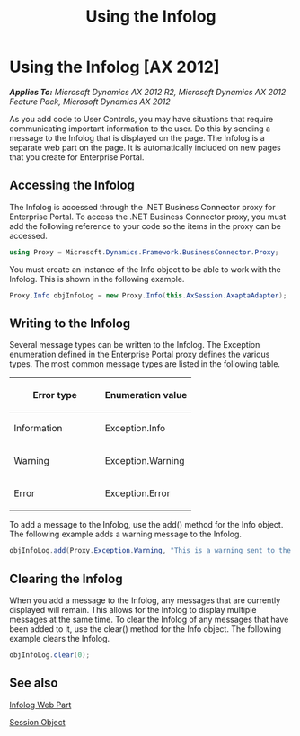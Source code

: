 ﻿---
title: Using the Infolog
TOCTitle: Using the Infolog
ms:assetid: 994d9753-9bf4-456e-9044-0268c40c80fb
ms:mtpsurl: https://msdn.microsoft.com/en-us/library/Cc606908(v=AX.60)
ms:contentKeyID: 28119455
ms.date: 11/07/2012
mtps_version: v=AX.60
dev_langs:
- csharp
---

# Using the Infolog [AX 2012]


_**Applies To:** Microsoft Dynamics AX 2012 R2, Microsoft Dynamics AX 2012 Feature Pack, Microsoft Dynamics AX 2012_

As you add code to User Controls, you may have situations that require communicating important information to the user. Do this by sending a message to the Infolog that is displayed on the page. The Infolog is a separate web part on the page. It is automatically included on new pages that you create for Enterprise Portal.

## Accessing the Infolog

The Infolog is accessed through the .NET Business Connector proxy for Enterprise Portal. To access the .NET Business Connector proxy, you must add the following reference to your code so the items in the proxy can be accessed.

``` csharp
using Proxy = Microsoft.Dynamics.Framework.BusinessConnector.Proxy;
```

You must create an instance of the Info object to be able to work with the Infolog. This is shown in the following example.

``` csharp
Proxy.Info objInfoLog = new Proxy.Info(this.AxSession.AxaptaAdapter);
```

## Writing to the Infolog

Several message types can be written to the Infolog. The Exception enumeration defined in the Enterprise Portal proxy defines the various types. The most common message types are listed in the following table.

<table>
<colgroup>
<col style="width: 50%" />
<col style="width: 50%" />
</colgroup>
<thead>
<tr class="header">
<th><p>Error type</p></th>
<th><p>Enumeration value</p></th>
</tr>
</thead>
<tbody>
<tr class="odd">
<td><p>Information</p></td>
<td><p>Exception.Info</p></td>
</tr>
<tr class="even">
<td><p>Warning</p></td>
<td><p>Exception.Warning</p></td>
</tr>
<tr class="odd">
<td><p>Error</p></td>
<td><p>Exception.Error</p></td>
</tr>
</tbody>
</table>


To add a message to the Infolog, use the add() method for the Info object. The following example adds a warning message to the Infolog.

``` csharp
objInfoLog.add(Proxy.Exception.Warning, "This is a warning sent to the Infolog");
```

## Clearing the Infolog

When you add a message to the Infolog, any messages that are currently displayed will remain. This allows for the Infolog to display multiple messages at the same time. To clear the Infolog of any messages that have been added to it, use the clear() method for the Info object. The following example clears the Infolog.

``` csharp
objInfoLog.clear(0);
```

## See also

[Infolog Web Part](infolog-web-part.md)

[Session Object](session-object.md)

